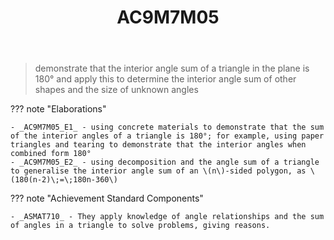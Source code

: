 ﻿---
backlinks:
- title: Learning Areas
  url: /memex/sense/Teaching/Curriculum/v9/v9-learning-areas.html
tags: australian-curriculum
title: AC9M7M05
type: note
---
> demonstrate that the interior angle sum of a triangle in the plane is 180° and apply this to determine the interior angle sum of other shapes and the size of unknown angles

??? note "Elaborations"

	- _AC9M7M05_E1_ - using concrete materials to demonstrate that the sum of the interior angles of a triangle is 180°; for example, using paper triangles and tearing to demonstrate that the interior angles when combined form 180°
	- _AC9M7M05_E2_ - using decomposition and the angle sum of a triangle to generalise the interior angle sum of an \(n\)-sided polygon, as \(180(n-2)\;=\;180n-360\)
??? note "Achievement Standard Components"

	- _ASMAT710_ - They apply knowledge of angle relationships and the sum of angles in a triangle to solve problems, giving reasons.